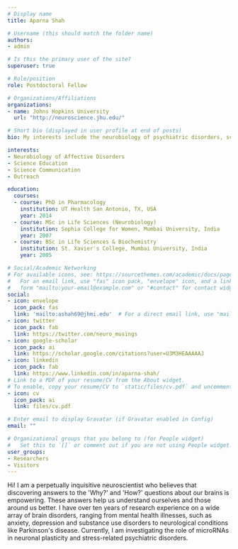 ```yaml
---
# Display name
title: Aparna Shah

# Username (this should match the folder name)
authors:
- admin

# Is this the primary user of the site?
superuser: true

# Role/position
role: Postdoctoral Fellow

# Organizations/Affiliations
organizations:
- name: Johns Hopkins University
  url: "http://neuroscience.jhu.edu/"

# Short bio (displayed in user profile at end of posts)
bio: My interests include the neurobiology of psychiatric disorders, science education and outreach.

interests:
- Neurobiology of Affective Disorders
- Science Education 
- Science Communication
- Outreach

education:
  courses:
  - course: PhD in Pharmacology
    institution: UT Health San Antonio, TX, USA
    year: 2014
  - course: MSc in Life Sciences (Neurobiology)
    institution: Sophia College for Women, Mumbai University, India
    year: 2007
  - course: BSc in Life Sciences & Biochemistry
    institution: St. Xavier's College, Mumbai University, India
    year: 2005

# Social/Academic Networking
# For available icons, see: https://sourcethemes.com/academic/docs/page-builder/#icons
#   For an email link, use "fas" icon pack, "envelope" icon, and a link in the
#   form "mailto:your-email@example.com" or "#contact" for contact widget.
social:
- icon: envelope
  icon_pack: fas
  link: 'mailto:ashah69@jhmi.edu'  # For a direct email link, use "mailto:test@example.org".
- icon: twitter
  icon_pack: fab
  link: https://twitter.com/neuro_musings
- icon: google-scholar
  icon_pack: ai
  link: https://scholar.google.com/citations?user=U3M3HEAAAAAJ
- icon: linkedin
  icon_pack: fab
  link: https://www.linkedin.com/in/aparna-shah/
# Link to a PDF of your resume/CV from the About widget.
# To enable, copy your resume/CV to `static/files/cv.pdf` and uncomment the lines below.
- icon: cv
  icon_pack: ai
  link: files/cv.pdf

# Enter email to display Gravatar (if Gravatar enabled in Config)
email: ""

# Organizational groups that you belong to (for People widget)
#   Set this to `[]` or comment out if you are not using People widget.
user_groups:
- Researchers
- Visitors
---
```

Hi! I am a perpetually inquisitive neuroscientist who believes that discovering answers to the 'Why?' and 'How?' questions about our brains is empowering. These answers help us understand ourselves and those around us better. I have over ten years of research experience on a wide array of brain disorders, ranging from mental health illnesses, such as anxiety, depression and substance use disorders to neurological conditions like Parkinson's disease. Currently, I am investigating the role of microRNAs in neuronal plasticity and stress-related psychiatric disorders.